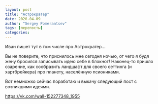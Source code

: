 ```yaml
---
layout: post
title: "Астрократер"
date: 2020-04-09
author: "Sergey Pomerantsev"
tags: [перепосты]
categories:
---
```


Иван пишет тут в том числе про Астрократер...

Вы не поверите, что приснилось мне сегодня ночью, от чего я будя жену бросился записывать идею себе в блокнот! Наконец-то пришло озарение, как сообразить ландшафт для своего сеттинга (и хартбрейкера) про планету, населённую псиониками.

Вот немножко сейчас поработаю и выкачу следующий пост с возникшими идеями.

<https://vk.com/wall-152277348_1955>
